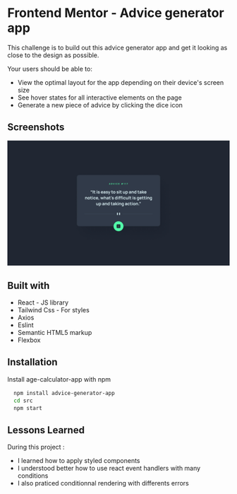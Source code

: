 
# Frontend Mentor - Advice generator app

This challenge is to build out this advice generator app and get it looking as close to the design as possible.

Your users should be able to:

- View the optimal layout for the app depending on their device's screen size
- See hover states for all interactive elements on the page
- Generate a new piece of advice by clicking the dice icon


## Screenshots

![](./src/design/desktop-design.jpg)


## Built with

- React - JS library
- Tailwind Css - For styles
- Axios
- Eslint
- Semantic HTML5 markup
- Flexbox


## Installation

Install age-calculator-app with npm

```bash
  npm install advice-generator-app
  cd src
  npm start
```
    
## Lessons Learned

During this project : 

- I learned how to apply styled components
- I understood better how to use react event handlers with many conditions 
- I also praticed conditionnal rendering with differents errors
